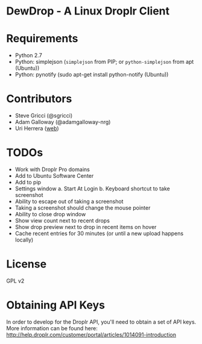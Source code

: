 DewDrop - A Linux Droplr Client
=======
# Requirements
* Python 2.7
* Python: simplejson (`simplejson` from PIP; or `python-simplejson` from apt (Ubuntu))
* Python: pynotify (sudo apt-get install python-notify (Ubuntu))

# Contributors
* Steve Gricci (@sgricci)
* Adam Galloway (@adamgalloway-nrg)
* Uri Herrera ([web](http://nitrux.weebly.com/))

# TODOs
* Work with Droplr Pro domains
* Add to Ubuntu Software Center
* Add to pip
* Settings window
	a. Start At Login
	b. Keyboard shortcut to take screenshot
* Ability to escape out of taking a screenshot
* Taking a screenshot should change the mouse pointer
* Ability to close drop window
* Show view count next to recent drops
* Show drop preview next to drop in recent items on hover
* Cache recent entries for 30 minutes (or until a new upload happens locally)

# License
GPL v2

# Obtaining API Keys
In order to develop for the Droplr API, you'll need to obtain a set of API keys.
More information can be found here: http://help.droplr.com/customer/portal/articles/1014091-introduction

